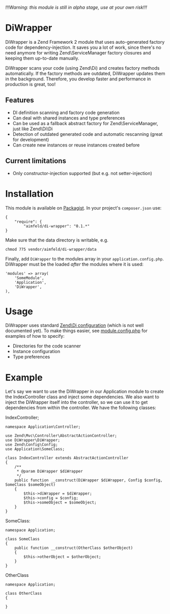 _!!!Warning: this module is still in alpha stage, use at your own risk!!!_

# DiWrapper

DiWrapper is a Zend Framework 2 module that uses auto-generated factory code for dependency-injection. 
It saves you a lot of work, since there's no need anymore for writing Zend\ServiceManager factory closures 
and keeping them up-to-date manually.

DiWrapper scans your code (using Zend\Di) and creates factory methods automatically. If the factory methods are outdated, DiWrapper
updates them in the background. Therefore, you develop faster and performance in production is great, too!

## Features

- DI definition scanning and factory code generation
- Can deal with shared instances and type preferences
- Can be used as a fallback abstract factory for Zend\ServiceManager, just like Zend\Di\Di
- Detection of outdated generated code and automatic rescanning (great for development)
- Can create new instances or reuse instances created before

## Current limitations

- Only constructor-injection supported (but e.g. not setter-injection)

# Installation

This module is available on [Packagist](https://packagist.org/packages/aimfeld/di-wrapper).
In your project's `composer.json` use:

    {   
        "require": {
            "aimfeld/di-wrapper": "0.1.*"
    }
    
Make sure that the data directory is writable, e.g.

    chmod 775 vendor/aimfeld/di-wrapper/data
    
Finally, add `DiWrapper` to the modules array in your `application.config.php`. DiWrapper must be the loaded _after_ the
modules where it is used:

    'modules' => array(		
		'SomeModule',
		'Application',
		'DiWrapper',
	),

# Usage

DiWrapper uses standard [Zend\Di configuration](http://framework.zend.com/manual/2.1/en/modules/zend.di.configuration.html)
(which is not well documented yet). To make things easier, see [module.config.php](https://github.com/aimfeld/di-wrapper/blob/master/config/module.config.php) for 
examples of how to specify:

- Directories for the code scanner
- Instance configuration
- Type preferences

# Example

Let's say we want to use the DiWrapper in our Application module to create the IndexController class and inject some 
dependencies. We also want to inject the DiWrapper itself into the controller, so we can use it to get 
dependencies from within the controller. We have the following classes:

IndexController;

    namespace Application\Controller;

    use Zend\Mvc\Controller\AbstractActionController;
    use DiWrapper\DiWrapper;
    use Zend\Config\Config;
    use Application\SomeClass;

    class IndexController extends AbstractActionController
    {
        /**
         * @param DiWrapper $diWrapper
         */
        public function __construct(DiWrapper $diWrapper, Config $config, SomeClass $someObject)
        {
            $this->diWrapper = $diWrapper;
            $this->config = $config;
            $this->someObject = $someObject;
        }
    }

SomeClass:

    namespace Application;

    class SomeClass
    {
        public function __construct(OtherClass $otherObject)
        {
            $this->otherObject = $otherObject;
        }
    }

OtherClass

    namespace Application;

    class OtherClass
    {

    }
